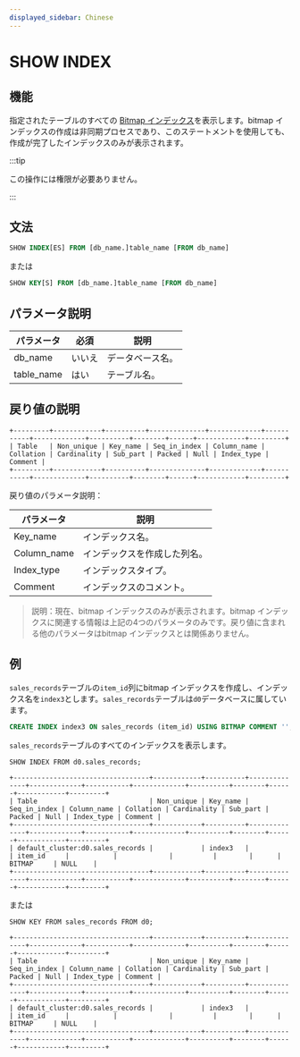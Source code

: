 ```yaml
---
displayed_sidebar: Chinese
---
```


# SHOW INDEX

## 機能

指定されたテーブルのすべての [Bitmap インデックス](../../../using_starrocks/Bitmap_index.md)を表示します。bitmap インデックスの作成は非同期プロセスであり、このステートメントを使用しても、作成が完了したインデックスのみが表示されます。

:::tip

この操作には権限が必要ありません。

:::

## 文法

```SQL
SHOW INDEX[ES] FROM [db_name.]table_name [FROM db_name]
```

または

```SQL
SHOW KEY[S] FROM [db_name.]table_name [FROM db_name]
```

## パラメータ説明

| **パラメータ** | **必須** | **説明**     |
| -------------- | -------- | ------------ |
| db_name        | いいえ   | データベース名。 |
| table_name     | はい     | テーブル名。     |

## 戻り値の説明

```Plain
+---------+------------+----------+--------------+-------------+-----------+-------------+----------+--------+------+------------+---------+
| Table   | Non_unique | Key_name | Seq_in_index | Column_name | Collation | Cardinality | Sub_part | Packed | Null | Index_type | Comment |
+---------+------------+----------+--------------+-------------+-----------+-------------+----------+--------+------+------------+---------+
```

戻り値のパラメータ説明：

| **パラメータ** | **説明**         |
| -------------- | ---------------- |
| Key_name       | インデックス名。     |
| Column_name    | インデックスを作成した列名。 |
| Index_type     | インデックスタイプ。 |
| Comment        | インデックスのコメント。 |

> 説明：現在、bitmap インデックスのみが表示されます。bitmap インデックスに関連する情報は上記の4つのパラメータのみです。戻り値に含まれる他のパラメータはbitmap インデックスとは関係ありません。

## 例

`sales_records`テーブルの`item_id`列にbitmap インデックスを作成し、インデックス名を`index3`とします。`sales_records`テーブルは`d0`データベースに属しています。

```SQL
CREATE INDEX index3 ON sales_records (item_id) USING BITMAP COMMENT '';
```

`sales_records`テーブルのすべてのインデックスを表示します。

```Plain
SHOW INDEX FROM d0.sales_records;

+----------------------------------+------------+----------+--------------+-------------+-----------+-------------+----------+--------+------+------------+---------+
| Table                            | Non_unique | Key_name | Seq_in_index | Column_name | Collation | Cardinality | Sub_part | Packed | Null | Index_type | Comment |
+----------------------------------+------------+----------+--------------+-------------+-----------+-------------+----------+--------+------+------------+---------+
| default_cluster:d0.sales_records |            | index3   |              | item_id     |           |             |          |        |      | BITMAP     | NULL    |
+----------------------------------+------------+----------+--------------+-------------+-----------+-------------+----------+--------+------+------------+---------+
```

または

```Plain
SHOW KEY FROM sales_records FROM d0;

+----------------------------------+------------+----------+--------------+-------------+-----------+-------------+----------+--------+------+------------+---------+
| Table                            | Non_unique | Key_name | Seq_in_index | Column_name | Collation | Cardinality | Sub_part | Packed | Null | Index_type | Comment |
+----------------------------------+------------+----------+--------------+-------------+-----------+-------------+----------+--------+------+------------+---------+
| default_cluster:d0.sales_records |            | index3   |              | item_id     |           |             |          |        |      | BITMAP     | NULL    |
+----------------------------------+------------+----------+--------------+-------------+-----------+-------------+----------+--------+------+------------+---------+
```
